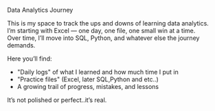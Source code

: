 Data Analytics Journey

This is my space to track the ups and downs of learning data analytics.  
I’m starting with Excel — one day, one file, one small win at a time.  
Over time, I’ll move into SQL, Python, and whatever else the journey demands.  

Here you’ll find:
- "Daily logs" of what I learned and how much time I put in  
- "Practice files" (Excel, later SQL,Python and etc..)  
- A growing trail of progress, mistakes, and lessons  

It’s not polished or perfect..it’s real.  

